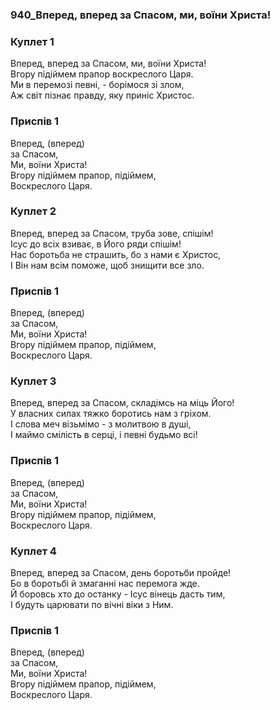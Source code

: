 ### 940_Вперед, вперед за Спасом, ми, воїни Христа!
### Куплет 1
Вперед, вперед за Спасом, ми, воїни Христа! <br/>Вгору підіймем прапор воскреслого Царя. <br/>Ми в перемозі певні, - борімося зі злом, <br/>Аж світ пізнає правду, яку приніс Христос.
### Приспів 1
Вперед, (вперед)<br/>за Спасом, <br/>Ми, воїни Христа! <br/>Вгору підіймем прапор, підіймем, <br/>Воскреслого  Царя.
### Куплет 2
Вперед, вперед за Спасом, труба зове, спішім! <br/>Ісус до всіх взиває, в Його ряди спішім! <br/>Нас боротьба не страшить, бо з нами є Христос, <br/>І Він нам всім поможе, щоб знищити все зло.
### Приспів 1
Вперед, (вперед)<br/>за Спасом, <br/>Ми, воїни Христа! <br/>Вгору підіймем прапор, підіймем, <br/>Воскреслого  Царя.
### Куплет 3
Вперед, вперед за Спасом, складімсь на міць Його! <br/>У власних силах тяжко боротись нам з гріхом. <br/>І слова меч візьмімо - з молитвою в душі, <br/>І маймо смілість в серці, і певні будьмо всі!
### Приспів 1
Вперед, (вперед)<br/>за Спасом, <br/>Ми, воїни Христа! <br/>Вгору підіймем прапор, підіймем, <br/>Воскреслого  Царя.
### Куплет 4
Вперед, вперед за Спасом, день боротьби пройде! <br/>Бо в боротьбі й змаганні нас перемога жде. <br/>Й боровсь хто до останку - Ісус вінець дасть тим, <br/>І будуть царювати по вічні віки з Ним.
### Приспів 1
Вперед, (вперед)<br/>за Спасом, <br/>Ми, воїни Христа! <br/>Вгору підіймем прапор, підіймем, <br/>Воскреслого  Царя.
